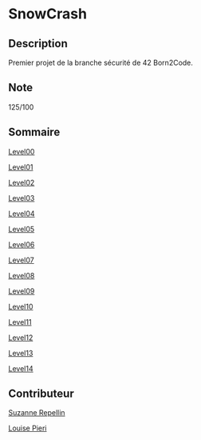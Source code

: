 # SnowCrash

## Description

Premier projet de la branche sécurité de 42 Born2Code.

## Note

125/100

## Sommaire

[Level00](/level00/Ressources)

[Level01](/level01/Ressources)

[Level02](/level02/Ressources)

[Level03](/level03/ressources)

[Level04](/level04/ressources)

[Level05](/level05/ressources)

[Level06](/level06/ressources)

[Level07](/level07/Ressources)

[Level08](/level08/Ressources)

[Level09](/level09/Ressources)

[Level10](/level10/Ressources)

[Level11](/level11/Ressources)

[Level12](/level12/Ressources)

[Level13](/level13/Ressources)

[Level14](/level14/Ressources)

## Contributeur

[Suzanne Repellin](https://github.com/SuzanneRepellin)

[Louise Pieri](https://github.com/lpieri)
